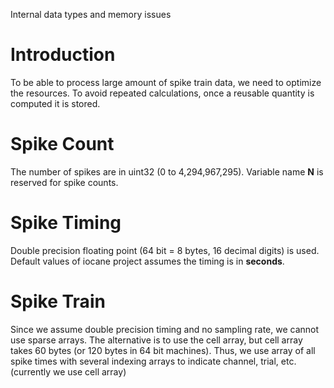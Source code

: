 Internal data types and memory issues

# Introduction #

To be able to process large amount of spike train data, we need to optimize the resources. To avoid repeated calculations, once a reusable quantity is computed it is stored.

# Spike Count #
The number of spikes are in uint32 (0 to 4,294,967,295).
Variable name **N** is reserved for spike counts.

# Spike Timing #
Double precision floating point (64 bit = 8 bytes, 16 decimal digits) is used.
Default values of iocane project assumes the timing is in **seconds**.

# Spike Train #
Since we assume double precision timing and no sampling rate, we cannot use sparse arrays. The alternative is to use the cell array, but cell array takes 60 bytes (or 120 bytes in 64 bit machines). Thus, we use array of all spike times with several indexing arrays to indicate channel, trial, etc. (currently we use cell array)